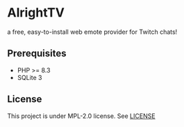 # AlrightTV

a free, easy-to-install web emote provider for Twitch chats!

## Prerequisites

+ PHP >= 8.3
+ SQLite 3

## License

This project is under MPL-2.0 license. See [LICENSE](/LICENSE)